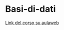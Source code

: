 # Basi-di-dati

[Link del corso su aulaweb](https://2024.aulaweb.unige.it/course/view.php?id=2389)


